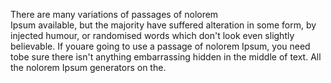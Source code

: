 There are many variations of passages of nolorem  
Ipsum available, but the majority have suffered 
alteration in some form, by injected humour, or randomised 
words which don't look even slightly believable. 
If youare going to use a passage of nolorem Ipsum, you 
need tobe sure there isn't anything embarrassing 
hidden in the middle of text. All the nolorem 
Ipsum generators on the.   